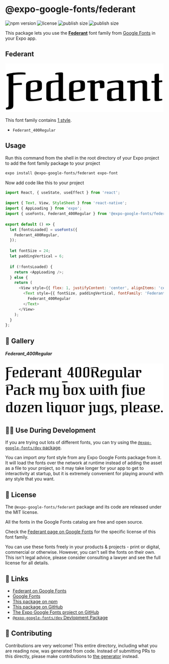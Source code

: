 # @expo-google-fonts/federant

![npm version](https://flat.badgen.net/npm/v/@expo-google-fonts/federant)
![license](https://flat.badgen.net/github/license/expo/google-fonts)
![publish size](https://flat.badgen.net/packagephobia/install/@expo-google-fonts/federant)
![publish size](https://flat.badgen.net/packagephobia/publish/@expo-google-fonts/federant)

This package lets you use the [**Federant**](https://fonts.google.com/specimen/Federant) font family from [Google Fonts](https://fonts.google.com/) in your Expo app.

## Federant

![Federant](./font-family.png)

This font family contains [1 style](#-gallery).

- `Federant_400Regular`

## Usage

Run this command from the shell in the root directory of your Expo project to add the font family package to your project
```sh
expo install @expo-google-fonts/federant expo-font
```

Now add code like this to your project
```js
import React, { useState, useEffect } from 'react';

import { Text, View, StyleSheet } from 'react-native';
import { AppLoading } from 'expo';
import { useFonts, Federant_400Regular } from '@expo-google-fonts/federant';

export default () => {
  let [fontsLoaded] = useFonts({
    Federant_400Regular,
  });

  let fontSize = 24;
  let paddingVertical = 6;

  if (!fontsLoaded) {
    return <AppLoading />;
  } else {
    return (
      <View style={{ flex: 1, justifyContent: 'center', alignItems: 'center' }}>
        <Text style={{ fontSize, paddingVertical, fontFamily: 'Federant_400Regular' }}>
          Federant_400Regular
        </Text>
      </View>
    );
  }
};

```

## 🔡 Gallery

##### Federant_400Regular
![Federant_400Regular](./Federant_400Regular.ttf.png)


## 👩‍💻 Use During Development

If you are trying out lots of different fonts, you can try using the [`@expo-google-fonts/dev` package](https://github.com/expo/google-fonts/tree/master/font-packages/dev#readme).

You can import *any* font style from any Expo Google Fonts package from it. It will load the fonts
over the network at runtime instead of adding the asset as a file to your project, so it may take longer
for your app to get to interactivity at startup, but it is extremely convenient
for playing around with any style that you want.

## 📖 License

The `@expo-google-fonts/federant` package and its code are released under the MIT license.

All the fonts in the Google Fonts catalog are free and open source.

Check the [Federant page on Google Fonts](https://fonts.google.com/specimen/Federant) for the specific license of this font family.

You can use these fonts freely in your products & projects - print or digital, commercial or otherwise. However, you can't sell the fonts on their own. This isn't legal advice, please consider consulting a lawyer and see the full license for all details.

## 🔗 Links

- [Federant on Google Fonts](https://fonts.google.com/specimen/Federant)
- [Google Fonts](https://fonts.google.com/)
- [This package on npm](https://www.npmjs.com/package/@expo-google-fonts/federant)
- [This package on GitHub](https://github.com/expo/google-fonts/tree/master/font-packages/federant)
- [The Expo Google Fonts project on GitHub](https://github.com/expo/google-fonts)
- [`@expo-google-fonts/dev` Devlopment Package](https://github.com/expo/google-fonts/tree/master/font-packages/dev)

## 🤝 Contributing

Contributions are very welcome! This entire directory, including what you are reading now, was generated from code. Instead of submitting PRs to this directly, please make contributions to [the generator](https://github.com/expo/google-fonts/tree/master/packages/generator) instead.
